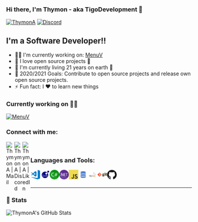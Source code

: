 ### Hi there, I'm Thymon - aka TigoDevelopment 👋

[![ThymonA](https://i.imgur.com/X5ocARk.png)](https://github.com/ThymonA)
[![Discord](https://img.shields.io/badge/Discord-Tigo%239999-7289DA?logo=discord&style=for-the-badge)](https://discordapp.com/users/733686533873467463)

## I'm a Software Developer!!

- 👨‍💻 I'm currently working on: [MenuV](https://github.com/ThymonA/menuv)
- 📖 I love open source projects 💙
- 👴 I'm currently living 21 years on earth 🤣
- 🥅 2020/2021 Goals: Contribute to open source projects and release own open source projects.
- ⚡ Fun fact: I ❤️ to learn new things

### Currently working on 👨‍💻

[![MenuV](https://github-readme-stats.vercel.app/api/pin/?username=ThymonA&repo=menuv&q=2020)](https://github.com/ThymonA/menuv)

### Connect with me:

[<img align="left" alt="ThymonA | Mail" width="22px" src="https://raw.githubusercontent.com/FortAwesome/Font-Awesome/master/svgs/regular/envelope.svg" />][mail]
[<img align="left" alt="ThymonA | Discord" width="22px" src="https://raw.githubusercontent.com/FortAwesome/Font-Awesome/master/svgs/brands/discord.svg" />][discord]
[<img align="left" alt="ThymonA | LikedIn" width="22px" src="https://raw.githubusercontent.com/FortAwesome/Font-Awesome/master/svgs/brands/linkedin.svg" />][linkedin]

<br />

### Languages and Tools:

[<img align="left" alt="Visual Studio Code" width="26px" src="https://raw.githubusercontent.com/github/explore/80688e429a7d4ef2fca1e82350fe8e3517d3494d/topics/visual-studio-code/visual-studio-code.png" />][repos]
[<img align="left" alt="Lua" width="26px" src="https://raw.githubusercontent.com/github/explore/80688e429a7d4ef2fca1e82350fe8e3517d3494d/topics/lua/lua.png" />][repos]
[<img align="left" alt="C#" width="26px" src="https://raw.githubusercontent.com/github/explore/80688e429a7d4ef2fca1e82350fe8e3517d3494d/topics/csharp/csharp.png" />][repos]
[<img align="left" alt="Microsoft .NET" width="26px" src="https://raw.githubusercontent.com/github/explore/80688e429a7d4ef2fca1e82350fe8e3517d3494d/topics/dotnet/dotnet.png" />][repos]
[<img align="left" alt="JavaScript" width="26px" src="https://raw.githubusercontent.com/github/explore/80688e429a7d4ef2fca1e82350fe8e3517d3494d/topics/javascript/javascript.png" />][repos]
[<img align="left" alt="SQL" width="26px" src="https://raw.githubusercontent.com/github/explore/80688e429a7d4ef2fca1e82350fe8e3517d3494d/topics/sql/sql.png" />][repos]
[<img align="left" alt="MySQL" width="26px" src="https://raw.githubusercontent.com/github/explore/80688e429a7d4ef2fca1e82350fe8e3517d3494d/topics/mysql/mysql.png" />][repos]
[<img align="left" alt="Git" width="26px" src="https://raw.githubusercontent.com/github/explore/80688e429a7d4ef2fca1e82350fe8e3517d3494d/topics/git/git.png" />][repos]
[<img align="left" alt="GitHub" width="26px" src="https://raw.githubusercontent.com/github/explore/78df643247d429f6cc873026c0622819ad797942/topics/github/github.png" />][repos]

<br />
<br />

---

### 📕 Stats

<img align="left" alt="ThymonA's GitHub Stats" src="https://github-readme-stats.vercel.app/api?username=ThymonA&show_icons=true&theme=buefy&locale=en&title_color=a600ff&icon_color=ff0088&text_color=32004d" />

[framework]: https://github.com/ThymonA/CoreV-Framework
[mail]: mailto:contact@thymonarens.nl
[discord]: https://discordapp.com/users/733686533873467463
[repos]: https://github.com/ThymonA?tab=repositories
[linkedin]: https://www.linkedin.com/in/thymonarens/
